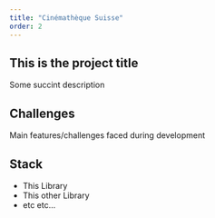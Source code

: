 ```yaml
---
title: "Cinémathèque Suisse"
order: 2
---
```

## This is the project title

Some succint description

## Challenges

Main features/challenges faced during development

## Stack

- This Library
- This other Library
- etc etc...
